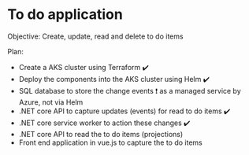 # To do application
Objective: Create, update, read and delete to do items

Plan:
- Create a AKS cluster using Terraform :heavy_check_mark:
- Deploy the components into the AKS cluster using Helm :heavy_check_mark:
- SQL database to store the change events :heavy_exclamation_mark: as a managed service by Azure, not via Helm
- .NET core API to capture updates (events) for read to do items :heavy_check_mark:
- .NET core service worker to action these changes :heavy_check_mark:
- .NET core API to read the to do items (projections)
- Front end application in vue.js to capture the to do items

